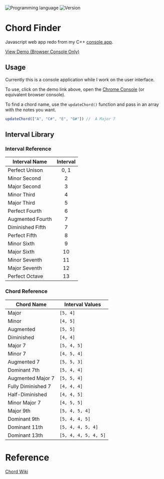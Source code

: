 <!-- using shields.io for status buttons -->
![Programming language](https://img.shields.io/badge/Language-Javascript-blue.svg)
![Version](https://img.shields.io/badge/Version-0.5.8-brightgreen.svg)

# Chord Finder

Javascript web app redo from my C++ [console app](https://github.com/ManuelVargas1251/ChordFinder).

[View Demo (Browser Console Only)](https://mnl.space/Chord-Finder/)

## Usage

Currently this is a console application while I work on the user interface. 

To use, click on the demo link above, open the [Chrome Console](https://developers.google.com/web/tools/chrome-devtools/console/) (or equivalent browser console).

To find a chord name, use the `updateChord()` function and pass in an array with the notes you want. 

```javascript
updateChord(["A", "C#", "E", "G#"])	//  A Major 7
```

## Interval Library

### Interval Reference

| Interval Name     | Interval	|
| -------------- 	|:-----:|
| Perfect Unison 	|	0, 1|
| Minor Second   	|	2	|
| Major Second 	 	|	3 	|
| Minor Third    	|	4	|
| Major Third	    |	5 	|
| Perfect Fourth	|	6 	|
| Augmented Fourth	|	7 	|
| Diminished Fifth	|	7 	|
| Perfect Fifth    	|	8 	|
| Minor Sixth  	   	|	9 	|
| Major Sixth     	|	10 	|
| Minor Seventh   	|	11 	|
| Major Seventh   	|	12 	|
| Perfect Octave  	|	13 	|

### Chord Reference

| Chord Name			| Interval Values			|
| ----------			| --------------			|
|	Major				|	```[5, 4]```			| 
|	Minor				|	```[4, 5]```			|
|	Augmented			|	```[5, 5]```			| 	
|	Diminished			|	```[4, 4]```			| 	
|	Major 7				|	```[5, 4, 5]```			|
|	Minor 7				|	```[4, 5, 4]```			|
|	Augmented 7			|	```[5, 5, 3]```			|
|	Dominant 7th		|	```[5, 4, 4]```			|	
|	Augmented Major 7	|	```[5, 5, 4]```			|
|	Fully Diminished 7	|	```[4, 4, 4]```			|
|	Half-Diminished  	|	```[4, 4, 5]```			|
|	Minor Major 7 		|	```[4, 5, 5]```			|	
|	Major 9th			|	```[5, 4, 5, 4]```		|	
|	Dominant 9th		|	```[5, 4, 4, 5]```		|
|	Dominant 11th		|	```[5, 4, 4, 5, 4]```	|
|	Dominant 13th		|	```[5, 4, 4, 5, 4, 5]```|


# Reference

[Chord Wiki](https://en.wikipedia.org/wiki/Chord_(music))

